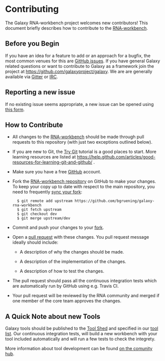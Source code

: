 # Contributing

The Galaxy RNA-workbench project welcomes new contributors!
This document briefly describes how to contribute to the [RNA-workbench](https://github.com/bgruening/galaxy-rna-workbench).

## Before you Begin

If you have an idea for a feature to add or an approach for a bugfix,
the most common venues for this are [GitHub issues](https://github.com/bgruening/galaxy-rna-workbench/issues).
If you have general Galaxy related questions or want to contribute to Galaxy as a framework join the project
at https://github.com/galaxyproject/galaxy. We are are generally available via [Gitter](https://gitter.im/galaxyproject/Lobby) or
[IRC](https://wiki.galaxyproject.org/GetInvolved#IRC_Channel).

## Reporting a new issue

If no existing issue seems appropriate, a new issue can be
opened using [this form](https://github.com/bgruening/galaxy-rna-workbench/issues/new).

## How to Contribute

* All changes to the [RNA-workbench](https://github.com/bgruening/galaxy-rna-workbench)
  should be made through pull requests to this repository (with just two
  exceptions outlined below).

* If you are new to Git, the [Try Git](http://try.github.com/) tutorial is a good places to start.
  More learning resources are listed at https://help.github.com/articles/good-resources-for-learning-git-and-github/ .

* Make sure you have a free [GitHub](https://github.com/) account.

* Fork the [RNA-workbench repository](https://github.com/bgruening/galaxy-rna-workbench) on
  GitHub to make your changes.
  To keep your copy up to date with respect to the main repository, you need to
  frequently [sync your fork](https://help.github.com/articles/syncing-a-fork/):
  ```
    $ git remote add upstream https://github.com/bgruening/galaxy-rna-workbench
    $ git fetch upstream
    $ git checkout dev
    $ git merge upstream/dev
  ```

* Commit and push your changes to your
  [fork](https://help.github.com/articles/pushing-to-a-remote/).

* Open a [pull
  request](https://help.github.com/articles/creating-a-pull-request/)
  with these changes. You pull request message ideally should include:

   * A description of why the changes should be made.

   * A description of the implementation of the changes.

   * A description of how to test the changes.

* The pull request should pass all the continuous integration tests which are
  automatically run by GitHub using e.g. Travis CI.

* Your pull request will be reviewed by the RNA community and merged if one member of the core team
  approves the changes.

## A Quick Note about new Tools

  Galaxy tools should be published to the
  [Tool Shed](https://galaxyproject.org/toolshed) and specified in our
  [tool list](https://github.com/bgruening/galaxy-rna-workbench/blob/master/rna_workbench.yml).
  Our continuous integration tests, will build a new workbench with your tool included automatically and will run
  a few tests to check the integrety.

  More information about tool development can be found [on the comunity hub](https://galaxyproject.org/develop).
